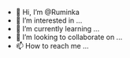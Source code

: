 - 👋 Hi, I’m @Ruminka
- 👀 I’m interested in ...
- 🌱 I’m currently learning ...
- 💞️ I’m looking to collaborate on ...
- 📫 How to reach me ...

<!---
Ruminka/Ruminka is a ✨ special ✨ repository because its `README.md` (this file) appears on your GitHub profile.
You can click the Preview link to take a look at your changes.
--->
